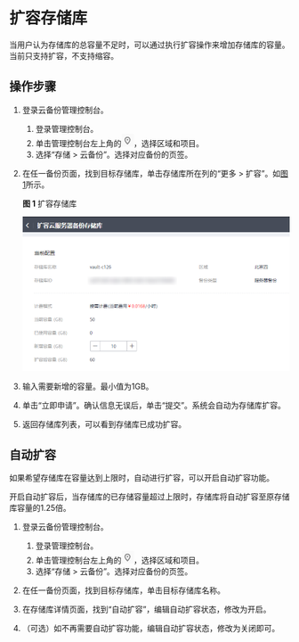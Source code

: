 # 扩容存储库<a name="cbr_03_0006"></a>

当用户认为存储库的总容量不足时，可以通过执行扩容操作来增加存储库的容量。当前只支持扩容，不支持缩容。

## 操作步骤<a name="section154851053112514"></a>

1.  登录云备份管理控制台。
    1.  登录管理控制台。
    2.  单击管理控制台左上角的![](figures/icon-region.png)，选择区域和项目。
    3.  选择“存储 \> 云备份”。选择对应备份的页签。

2.  在任一备份页面，找到目标存储库，单击存储库所在列的“更多 \> 扩容”。如[图1](#fig624235516355)所示。

    **图 1**  扩容存储库<a name="fig624235516355"></a>  
    

    ![](figures/Snipaste_2021-08-03_16-30-31.png)

3.  输入需要新增的容量。最小值为1GB。
4.  单击“立即申请”。确认信息无误后，单击“提交”。系统会自动为存储库扩容。
5.  返回存储库列表，可以看到存储库已成功扩容。

## 自动扩容<a name="section12979138192218"></a>

如果希望存储库在容量达到上限时，自动进行扩容，可以开启自动扩容功能。

开启自动扩容后，当存储库的已存储容量超过上限时，存储库将自动扩容至原存储库容量的1.25倍。

1.  登录云备份管理控制台。
    1.  登录管理控制台。
    2.  单击管理控制台左上角的![](figures/icon-region.png)，选择区域和项目。
    3.  选择“存储 \> 云备份”。选择对应备份的页签。

2.  在任一备份页面，找到目标存储库，单击目标存储库名称。
3.  在存储库详情页面，找到“自动扩容”，编辑自动扩容状态，修改为开启。
4.  （可选）如不再需要自动扩容功能，编辑自动扩容状态，修改为关闭即可。

